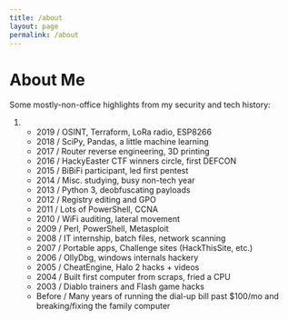 ```yaml
---
title: /about
layout: page
permalink: /about
---
```


# About Me


Some mostly-non-office highlights from my security and tech history:

1.
   * 2019 / OSINT, Terraform, LoRa radio, ESP8266
   * 2018 / SciPy, Pandas, a little machine learning
   * 2017 / Router reverse engineering, 3D printing
   * 2016 / HackyEaster CTF winners circle, first DEFCON
   * 2015 / BiBiFi participant, led first pentest 
   * 2014 / Misc. studying, busy non-tech year
   * 2013 / Python 3, deobfuscating payloads
   * 2012 / Registry editing and GPO
   * 2011 / Lots of PowerShell, CCNA
   * 2010 / WiFi auditing, lateral movement
   * 2009 / Perl, PowerShell, Metasploit
   * 2008 / IT internship, batch files, network scanning
   * 2007 / Portable apps, Challenge sites (HackThisSite, etc.)
   * 2006 / OllyDbg, windows internals hackery
   * 2005 / CheatEngine, Halo 2 hacks + videos
   * 2004 / Built first computer from scraps, fried a CPU
   * 2003 / Diablo trainers and Flash game hacks
   * Before / Many years of running the dial-up bill past $100/mo and breaking/fixing the family computer
